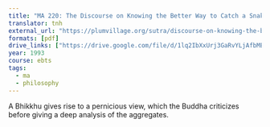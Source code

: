 ```yaml
---
title: "MA 220: The Discourse on Knowing the Better Way to Catch a Snake"
translator: tnh
external_url: "https://plumvillage.org/sutra/discourse-on-knowing-the-better-way-to-catch-a-snake/"
formats: [pdf]
drive_links: ["https://drive.google.com/file/d/1lq2IbXxUrj3GaRvYLjAfbMEMjTbIzysD/view?usp=drivesdk"]
year: 1993
course: ebts
tags:
  - ma
  - philosophy
---
```


A Bhikkhu gives rise to a pernicious view, which the Buddha criticizes before giving a deep analysis of the aggregates.
